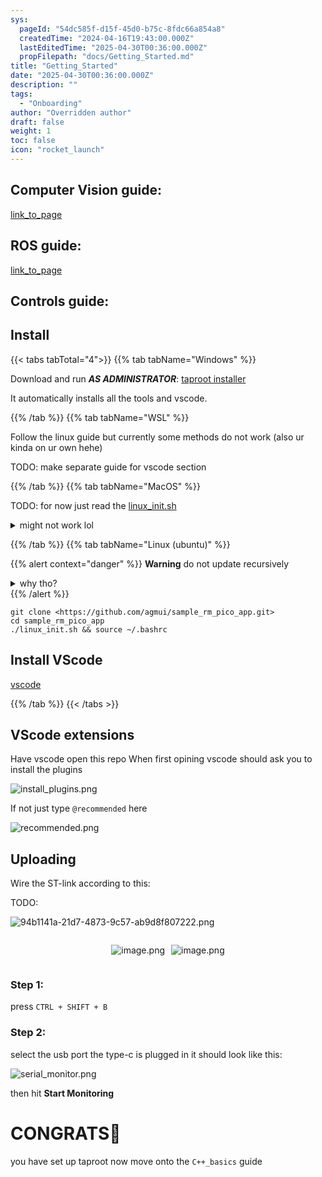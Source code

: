 ```yaml
---
sys:
  pageId: "54dc585f-d15f-45d0-b75c-8fdc66a854a8"
  createdTime: "2024-04-16T19:43:00.000Z"
  lastEditedTime: "2025-04-30T00:36:00.000Z"
  propFilepath: "docs/Getting_Started.md"
title: "Getting_Started"
date: "2025-04-30T00:36:00.000Z"
description: ""
tags:
  - "Onboarding"
author: "Overridden author"
draft: false
weight: 1
toc: false
icon: "rocket_launch"
---
```


## Computer Vision guide:

[link_to_page](86d45bc0-388b-4d26-8848-44f255f73d0e)

## ROS guide:

[link_to_page](3c76c1de-ec8f-46d6-8b0a-294005edc2d5)

## Controls guide:

## Install

{{< tabs tabTotal="4">}}
{{% tab tabName="Windows" %}}

Download and run _**AS ADMINISTRATOR**_: [taproot installer](https://github.com/Thornbots/TeachingFreshies/releases/tag/1.0)

It automatically installs all the tools and vscode.

{{% /tab %}}
{{% tab tabName="WSL" %}}

Follow the linux guide but currently some methods do not work (also ur kinda on ur own hehe)

TODO: make separate guide for vscode section

{{% /tab %}}
{{% tab tabName="MacOS" %}}

TODO: for now just read the [linux_init.sh](https://github.com/agmui/sample_rm_pico_app/blob/main/linux_init.sh)

<details>
<summary>might not work lol</summary>

`brew install libusb pkg-config`

Next install: [vscode](https://code.visualstudio.com/Download)

</details>

{{% /tab %}}
{{% tab tabName="Linux (ubuntu)" %}}

{{% alert context="danger" %}}
**Warning** do not update recursively
<details>
<summary>why tho?</summary>
There are some submodules that may go on for a while (like tinyusb) and I highly
recommend you don't need to get them.
If you want to see what submodules I update just look in `linux_init.sh`
</details>
{{% /alert %}}

```shell
git clone <https://github.com/agmui/sample_rm_pico_app.git>
cd sample_rm_pico_app
./linux_init.sh && source ~/.bashrc
```

## Install VScode

[vscode](https://code.visualstudio.com/Download)

{{% /tab %}}
{{< /tabs >}}

## VScode extensions

Have vscode open this repo
When first opining vscode should ask you to install the plugins

![install_plugins.png](https://prod-files-secure.s3.us-west-2.amazonaws.com/d518164a-d88e-44d1-a4ee-3adb3bd8bce0/89bd30f0-1825-4e77-867b-0a41ce370880/install_plugins.png?X-Amz-Algorithm=AWS4-HMAC-SHA256&X-Amz-Content-Sha256=UNSIGNED-PAYLOAD&X-Amz-Credential=ASIAZI2LB466T24VZ2PE%2F20250518%2Fus-west-2%2Fs3%2Faws4_request&X-Amz-Date=20250518T081009Z&X-Amz-Expires=3600&X-Amz-Security-Token=IQoJb3JpZ2luX2VjELL%2F%2F%2F%2F%2F%2F%2F%2F%2F%2FwEaCXVzLXdlc3QtMiJHMEUCIQCw0DaipLbn1GilqNvVNUCrqeqwGfvzaDarKGlgrI4pBgIgDTT7vWvJDSiL%2BvDY5hi9okYPJjhuHwHQ3SPKT7%2FrGpsq%2FwMIaxAAGgw2Mzc0MjMxODM4MDUiDPkHXgHAoFMbC5C%2BcCrcA638Q8JV7jEL1VNDtQNFBUw51eW2dWn06X1h2PeRDI8oYU2mBSOauX6qtjLtFUQWeNbyd9cxxStyOsiTmH%2FM8MHQYd4QN3w6Jcuv7Tgt0paFsbP38IS%2FTq%2FjkkJqjCCik9EYdpIzrpSP%2F9SYsuClsQVEvGodFYmSUEVXcsodTSnhNpdemvEs9DhTpL%2BF1uoLtzka98j8jsOAaToy7aMipkqCKvSXNzhbOJbXOn%2Bm%2FOqKl9xxtmSkkdVqSCYJ%2FvfL0f5FH5FUg0ZvO4g2cpLnZtt3DeHUos1wQTRpqfqLauGGyLfG6HP7oakjohad5n%2FUNOROx4kiDDR4GQg4aKQUUeJf%2B8VK%2BJOn0shOjNdwpBF%2FE1khgt1vgXlwplbkiYNjFuZFp%2BXajorVn7dsQOFebcoE0NHGG1wBSXRlXDeX5TUnySi8C3lynBXfjY0jgFzZ0KLE1CWnLZ5Y2qRXHXKd2Xz71UFXRjQlwDjG2XNsMfRju14aqb2bOEMyinPwy%2BwR4jYCmR9rA9kooxXjvK5Um7VnPZa4OviIQFKjnwf4gBc%2BVYMF8jH%2FF6XIVCC6C8a5i26HD5xdXfJ%2FwArBlYwjXEScLX5eAkmjHJafBpbnChfVBdepPsX%2F1e7joz3dMIeGpcEGOqUBoL8DgFXxuUChIm1XjBtGOQbtrj4Jq7gGJj9SAK5aReu3NaP5rKkKb5a07ZN3HxxpggOWr0WGVVb8kNjTtcOVgHvWdLhOZ9qUK4j445nXJNoTBrB3Ldo%2BZ6N7lOLSLIyteCNPGFy4ZfQgVqFKgbgXGYw%2F556zFGqVth6y6K1zNq9E3b0UX3PquKtBp044%2FbaEh6nug6YNcv3ssKSsSuwitEIn9vyw&X-Amz-Signature=fccc2f918f364c3882781ecf691f156cc611ca1ee6b7d8dc28f395fa0c96fc71&X-Amz-SignedHeaders=host&x-id=GetObject)

If not just type `@recommended` here  

![recommended.png](https://prod-files-secure.s3.us-west-2.amazonaws.com/d518164a-d88e-44d1-a4ee-3adb3bd8bce0/61e661e9-5d85-4dfc-be0d-8d2097a5e793/recommended.png?X-Amz-Algorithm=AWS4-HMAC-SHA256&X-Amz-Content-Sha256=UNSIGNED-PAYLOAD&X-Amz-Credential=ASIAZI2LB466T24VZ2PE%2F20250518%2Fus-west-2%2Fs3%2Faws4_request&X-Amz-Date=20250518T081009Z&X-Amz-Expires=3600&X-Amz-Security-Token=IQoJb3JpZ2luX2VjELL%2F%2F%2F%2F%2F%2F%2F%2F%2F%2FwEaCXVzLXdlc3QtMiJHMEUCIQCw0DaipLbn1GilqNvVNUCrqeqwGfvzaDarKGlgrI4pBgIgDTT7vWvJDSiL%2BvDY5hi9okYPJjhuHwHQ3SPKT7%2FrGpsq%2FwMIaxAAGgw2Mzc0MjMxODM4MDUiDPkHXgHAoFMbC5C%2BcCrcA638Q8JV7jEL1VNDtQNFBUw51eW2dWn06X1h2PeRDI8oYU2mBSOauX6qtjLtFUQWeNbyd9cxxStyOsiTmH%2FM8MHQYd4QN3w6Jcuv7Tgt0paFsbP38IS%2FTq%2FjkkJqjCCik9EYdpIzrpSP%2F9SYsuClsQVEvGodFYmSUEVXcsodTSnhNpdemvEs9DhTpL%2BF1uoLtzka98j8jsOAaToy7aMipkqCKvSXNzhbOJbXOn%2Bm%2FOqKl9xxtmSkkdVqSCYJ%2FvfL0f5FH5FUg0ZvO4g2cpLnZtt3DeHUos1wQTRpqfqLauGGyLfG6HP7oakjohad5n%2FUNOROx4kiDDR4GQg4aKQUUeJf%2B8VK%2BJOn0shOjNdwpBF%2FE1khgt1vgXlwplbkiYNjFuZFp%2BXajorVn7dsQOFebcoE0NHGG1wBSXRlXDeX5TUnySi8C3lynBXfjY0jgFzZ0KLE1CWnLZ5Y2qRXHXKd2Xz71UFXRjQlwDjG2XNsMfRju14aqb2bOEMyinPwy%2BwR4jYCmR9rA9kooxXjvK5Um7VnPZa4OviIQFKjnwf4gBc%2BVYMF8jH%2FF6XIVCC6C8a5i26HD5xdXfJ%2FwArBlYwjXEScLX5eAkmjHJafBpbnChfVBdepPsX%2F1e7joz3dMIeGpcEGOqUBoL8DgFXxuUChIm1XjBtGOQbtrj4Jq7gGJj9SAK5aReu3NaP5rKkKb5a07ZN3HxxpggOWr0WGVVb8kNjTtcOVgHvWdLhOZ9qUK4j445nXJNoTBrB3Ldo%2BZ6N7lOLSLIyteCNPGFy4ZfQgVqFKgbgXGYw%2F556zFGqVth6y6K1zNq9E3b0UX3PquKtBp044%2FbaEh6nug6YNcv3ssKSsSuwitEIn9vyw&X-Amz-Signature=bf86f7deb9bdc6774d29f2025e389f7c9dc441ef7fab628dba96c90f40b3be4d&X-Amz-SignedHeaders=host&x-id=GetObject)

## Uploading

Wire the ST-link according to this:

TODO:

![94b1141a-21d7-4873-9c57-ab9d8f807222.png](https://prod-files-secure.s3.us-west-2.amazonaws.com/d518164a-d88e-44d1-a4ee-3adb3bd8bce0/e5fad17d-ab82-4300-9f4c-505ab4b1202c/94b1141a-21d7-4873-9c57-ab9d8f807222.png?X-Amz-Algorithm=AWS4-HMAC-SHA256&X-Amz-Content-Sha256=UNSIGNED-PAYLOAD&X-Amz-Credential=ASIAZI2LB466T24VZ2PE%2F20250518%2Fus-west-2%2Fs3%2Faws4_request&X-Amz-Date=20250518T081009Z&X-Amz-Expires=3600&X-Amz-Security-Token=IQoJb3JpZ2luX2VjELL%2F%2F%2F%2F%2F%2F%2F%2F%2F%2FwEaCXVzLXdlc3QtMiJHMEUCIQCw0DaipLbn1GilqNvVNUCrqeqwGfvzaDarKGlgrI4pBgIgDTT7vWvJDSiL%2BvDY5hi9okYPJjhuHwHQ3SPKT7%2FrGpsq%2FwMIaxAAGgw2Mzc0MjMxODM4MDUiDPkHXgHAoFMbC5C%2BcCrcA638Q8JV7jEL1VNDtQNFBUw51eW2dWn06X1h2PeRDI8oYU2mBSOauX6qtjLtFUQWeNbyd9cxxStyOsiTmH%2FM8MHQYd4QN3w6Jcuv7Tgt0paFsbP38IS%2FTq%2FjkkJqjCCik9EYdpIzrpSP%2F9SYsuClsQVEvGodFYmSUEVXcsodTSnhNpdemvEs9DhTpL%2BF1uoLtzka98j8jsOAaToy7aMipkqCKvSXNzhbOJbXOn%2Bm%2FOqKl9xxtmSkkdVqSCYJ%2FvfL0f5FH5FUg0ZvO4g2cpLnZtt3DeHUos1wQTRpqfqLauGGyLfG6HP7oakjohad5n%2FUNOROx4kiDDR4GQg4aKQUUeJf%2B8VK%2BJOn0shOjNdwpBF%2FE1khgt1vgXlwplbkiYNjFuZFp%2BXajorVn7dsQOFebcoE0NHGG1wBSXRlXDeX5TUnySi8C3lynBXfjY0jgFzZ0KLE1CWnLZ5Y2qRXHXKd2Xz71UFXRjQlwDjG2XNsMfRju14aqb2bOEMyinPwy%2BwR4jYCmR9rA9kooxXjvK5Um7VnPZa4OviIQFKjnwf4gBc%2BVYMF8jH%2FF6XIVCC6C8a5i26HD5xdXfJ%2FwArBlYwjXEScLX5eAkmjHJafBpbnChfVBdepPsX%2F1e7joz3dMIeGpcEGOqUBoL8DgFXxuUChIm1XjBtGOQbtrj4Jq7gGJj9SAK5aReu3NaP5rKkKb5a07ZN3HxxpggOWr0WGVVb8kNjTtcOVgHvWdLhOZ9qUK4j445nXJNoTBrB3Ldo%2BZ6N7lOLSLIyteCNPGFy4ZfQgVqFKgbgXGYw%2F556zFGqVth6y6K1zNq9E3b0UX3PquKtBp044%2FbaEh6nug6YNcv3ssKSsSuwitEIn9vyw&X-Amz-Signature=71263aed06a333c0929d818faf6f635f20dbaf8f834d727632fef4d7fe95fa36&X-Amz-SignedHeaders=host&x-id=GetObject)

<div style="display: flex;flex-direction: row; column-gap:10px; max-width: 630px;justify-content: center;">
<div>

![image.png](https://prod-files-secure.s3.us-west-2.amazonaws.com/d518164a-d88e-44d1-a4ee-3adb3bd8bce0/210ecb78-1116-4d7b-b9b7-2292f66fa2c2/image.png?X-Amz-Algorithm=AWS4-HMAC-SHA256&X-Amz-Content-Sha256=UNSIGNED-PAYLOAD&X-Amz-Credential=ASIAZI2LB4664H6W5SRE%2F20250518%2Fus-west-2%2Fs3%2Faws4_request&X-Amz-Date=20250518T081042Z&X-Amz-Expires=3600&X-Amz-Security-Token=IQoJb3JpZ2luX2VjELf%2F%2F%2F%2F%2F%2F%2F%2F%2F%2FwEaCXVzLXdlc3QtMiJHMEUCIQD0VZ4HytI0BqKnRyRGY1PAvIGCZ9gtiqNfW2woRhZuwwIgT2BaqXbiod1x0BVmArB0JlyZFyFugBIqVn92QlwEfeIq%2FwMIbxAAGgw2Mzc0MjMxODM4MDUiDNFfBcDcYXefvVSlKircAzY15v%2FL2lQjGww9noadUij74GFs1nD21PN%2F3iDKE9bOMqTXwdtz3mTIrLYezgBtUFi%2FVM49U%2BSyGqhThbOfSvjI1%2F%2BAGqvIjW9yYZJCBaMEUes0AW8g3vRQCm0OI828uAgK%2FU50OfWuvT6iq3ukun6oWVPyXlAe8fqnSbWzqSsHyVqX8wFg%2FVnbCWoef4ZSIS5dnBGQsEN0M8tjrMd7E6BGbbezSKYRTqVy3UAdUoRn%2FnL100G2kD90BRuD59XkYLB8XMqCQmvrIzMbNPu62zFWw2s1vHjSZTDSqb%2BTj%2BelE6hpctXbNhpqh84e2Or0sXyPu27C3bb8BNC%2FF1WImly%2FQwbqQocIopWHZQzW6jbFtB38LpOhroZDD%2F6gGgobW1SOPSqyJq5bdOhgTvbO0qi5iA6vFshoyplh4QO%2F1B8wzFi%2FE7n7yqlEXeTt%2BSxv1Uhkf5H6rIdWAftV1Bazi%2BbFzzysjx504FWwLVfe%2FJP%2FlH1momA0Pe71cM8eVjH4JhmK4oyWJ47xiRGo1Gvj2JAQfxacis%2FcKQ3Kl%2Btrzm6Wmf86WbXNmaeJsmjNMUCdhY96kem3%2B03%2FBCGPxfNNWwgRQwqYrA7ulmf%2BNc4g4c0Xiah5el4Npim75gT8MIH6pcEGOqUBNud%2FkA0FakhMgnhWPcOZnK3b%2FeJafTowOq19wZ0jIPyYtIwtz%2BeHCE3zejclSCTdCxWxen50qdRUqNQSieVqr7flA23QETIjfZN4Vcaw%2BGybcegHypw8RTytOjumJ7xv0JFCk4x4R4atzN1%2BasrbxnZ5weCuQA%2FjQ04XOaV4PLhJ%2BMuAU3fsVIvyarY8KMyvU7lcIKOuKaN%2FKuFfsO6QFqKwVWe%2F&X-Amz-Signature=ddeb5e3b03c9fe6ac583c90790c63cc7b2b5f7badc9ff51fec1eac401c305330&X-Amz-SignedHeaders=host&x-id=GetObject)

</div>
<div>

![image.png](https://prod-files-secure.s3.us-west-2.amazonaws.com/d518164a-d88e-44d1-a4ee-3adb3bd8bce0/33a0fd0f-8ca6-4a86-8e09-26e95ded1fff/image.png?X-Amz-Algorithm=AWS4-HMAC-SHA256&X-Amz-Content-Sha256=UNSIGNED-PAYLOAD&X-Amz-Credential=ASIAZI2LB466QN3PM3MN%2F20250518%2Fus-west-2%2Fs3%2Faws4_request&X-Amz-Date=20250518T081042Z&X-Amz-Expires=3600&X-Amz-Security-Token=IQoJb3JpZ2luX2VjELb%2F%2F%2F%2F%2F%2F%2F%2F%2F%2FwEaCXVzLXdlc3QtMiJIMEYCIQD%2FrJ6vlbyXdSaZerf49YobO8hTA9CiAgnOV3Br9RNOEAIhANOkU6oHUOUd0vjqMexVmldeADZtrR04np1hp2CXP8aXKv8DCG8QABoMNjM3NDIzMTgzODA1IgzrfSDp3MYhlBfB9zEq3AOl3zHOlBa%2Fgvr4XcUM%2BKel2wGVYasPL4vGPZhnajhnBHZErWg3EM9hpel4r7r9WBp6BC9QG7kt0Dt01d00UzE%2Fkd%2Flrpa4bCL1ddmxuCUhLUFbP%2FOaD%2B6kVxLTSxDj3%2BLUK6Fuq%2FlzU7x5uwxauNaoABKLute6gV4GnQ%2FGfGcAu31BCN%2BQzx4s1UY9YPo0xDjsBh5FGCzxSitP57W%2FLxp49L3fGJWMJJ4o%2B6QN9h98975Sth3zYUgjb53hG%2FsEaTCxrzEMMsiX%2FqqdAi%2BkNEB1CjEGGi7yOh8yo%2BMUVUUYKRVbAhs2ao0su4Zd0BHX6eEqtyBt1X4LOyMmAJNopbEahgaqEfQkQY%2BkoqyCdguenWzIJobHkk2PikQlx1cZeLtMx3e5QL4a%2Bd62flSwKQiXYTcoH3zCrtQgtGAwQF8xmuZscBhUbKl%2BO33EQxzEjJZAh8JtsvAOUAAKAV%2Fsh2WW5PSDP%2F%2B5yXfUo6hxeZBa0KH1pOiocT7f071UMkjwztHyLJ0AqznqkLYcJ0PzFRYYuvULGSBJqTh9sds%2FVMWaLntZV6SYHaeSzDRREryJF0SpctQ32lZE2dR%2FqkrM6ZAsqS56%2BKOVgPJn4W0xiwTrkHkpsAx9h7mZLfdT6zDN8aXBBjqkAZ9aKwmROyuA%2FxFEA4p5oL5Gew46DBzqjcC%2BK1%2FEi4%2FfbpsFyQUZ%2F9LWFdoL%2BnQJyPNyiSX8yoJ2SnQyh0KNJUAL4ly9T1hrVrHc44S65SaIz%2FZQOyz8kHAhI5miDXD2FGKqGUvJmKyzz8ZE%2B7llMcqUYtjqU2Geo5y2EwxSzy%2BYu91nywsVrnFuzhNKa4kCZ%2BXlkdR5hD7ywlv2BmLBs1rLM5N8&X-Amz-Signature=70d91f0a2741af9338d86d517fcb4cc9de6faa14648c54aca31dc1948964bafa&X-Amz-SignedHeaders=host&x-id=GetObject)

</div>
</div>

### Step 1:

press `CTRL + SHIFT + B`

### Step 2:

select the usb port the type-c is plugged in it should look like this:

![serial_monitor.png](https://prod-files-secure.s3.us-west-2.amazonaws.com/d518164a-d88e-44d1-a4ee-3adb3bd8bce0/f03f4774-05d4-4393-b6a0-d5efb6d315ab/serial_monitor.png?X-Amz-Algorithm=AWS4-HMAC-SHA256&X-Amz-Content-Sha256=UNSIGNED-PAYLOAD&X-Amz-Credential=ASIAZI2LB466T24VZ2PE%2F20250518%2Fus-west-2%2Fs3%2Faws4_request&X-Amz-Date=20250518T081009Z&X-Amz-Expires=3600&X-Amz-Security-Token=IQoJb3JpZ2luX2VjELL%2F%2F%2F%2F%2F%2F%2F%2F%2F%2FwEaCXVzLXdlc3QtMiJHMEUCIQCw0DaipLbn1GilqNvVNUCrqeqwGfvzaDarKGlgrI4pBgIgDTT7vWvJDSiL%2BvDY5hi9okYPJjhuHwHQ3SPKT7%2FrGpsq%2FwMIaxAAGgw2Mzc0MjMxODM4MDUiDPkHXgHAoFMbC5C%2BcCrcA638Q8JV7jEL1VNDtQNFBUw51eW2dWn06X1h2PeRDI8oYU2mBSOauX6qtjLtFUQWeNbyd9cxxStyOsiTmH%2FM8MHQYd4QN3w6Jcuv7Tgt0paFsbP38IS%2FTq%2FjkkJqjCCik9EYdpIzrpSP%2F9SYsuClsQVEvGodFYmSUEVXcsodTSnhNpdemvEs9DhTpL%2BF1uoLtzka98j8jsOAaToy7aMipkqCKvSXNzhbOJbXOn%2Bm%2FOqKl9xxtmSkkdVqSCYJ%2FvfL0f5FH5FUg0ZvO4g2cpLnZtt3DeHUos1wQTRpqfqLauGGyLfG6HP7oakjohad5n%2FUNOROx4kiDDR4GQg4aKQUUeJf%2B8VK%2BJOn0shOjNdwpBF%2FE1khgt1vgXlwplbkiYNjFuZFp%2BXajorVn7dsQOFebcoE0NHGG1wBSXRlXDeX5TUnySi8C3lynBXfjY0jgFzZ0KLE1CWnLZ5Y2qRXHXKd2Xz71UFXRjQlwDjG2XNsMfRju14aqb2bOEMyinPwy%2BwR4jYCmR9rA9kooxXjvK5Um7VnPZa4OviIQFKjnwf4gBc%2BVYMF8jH%2FF6XIVCC6C8a5i26HD5xdXfJ%2FwArBlYwjXEScLX5eAkmjHJafBpbnChfVBdepPsX%2F1e7joz3dMIeGpcEGOqUBoL8DgFXxuUChIm1XjBtGOQbtrj4Jq7gGJj9SAK5aReu3NaP5rKkKb5a07ZN3HxxpggOWr0WGVVb8kNjTtcOVgHvWdLhOZ9qUK4j445nXJNoTBrB3Ldo%2BZ6N7lOLSLIyteCNPGFy4ZfQgVqFKgbgXGYw%2F556zFGqVth6y6K1zNq9E3b0UX3PquKtBp044%2FbaEh6nug6YNcv3ssKSsSuwitEIn9vyw&X-Amz-Signature=e8956e954590e2fe403b6cc9dad5c658b3e2da40246de659ace3064314ddfe35&X-Amz-SignedHeaders=host&x-id=GetObject)

then hit **Start Monitoring**

# CONGRATS🎉

you have set up taproot now move onto the `C++_basics` guide
